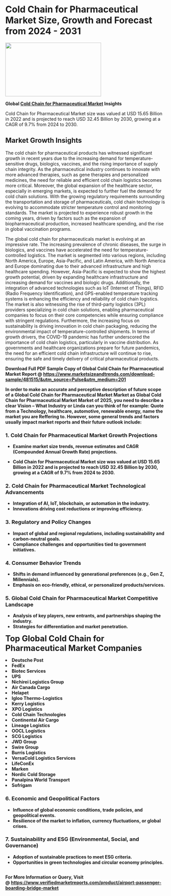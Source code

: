 <H1>Cold Chain for Pharmaceutical Market Size, Growth and Forecast from 2024 - 2031</H1><img class="aligncenter size-medium wp-image-584254" src="https://thirdeyenews.in/wp-content/uploads/2024/09/Global-Market-Research-300x168.jpeg" alt="" width="300" height="168" /><p><strong>Global&nbsp;<a href="https://www.marketsizeandtrends.com/download-sample/481515/&amp;utm_source=Pulse&amp;utm_medium=201">Cold Chain for Pharmaceutical Market</a> Insights</strong></p><p>Cold Chain for Pharmaceutical Market size was valued at USD 15.65 Billion in 2022 and is projected to reach USD 32.45 Billion by 2030, growing at a CAGR of 9.7% from 2024 to 2030.</p><p><h2>Market Growth Insights</h2> <p>The cold chain for pharmaceutical products has witnessed significant growth in recent years due to the increasing demand for temperature-sensitive drugs, biologics, vaccines, and the rising importance of supply chain integrity. As the pharmaceutical industry continues to innovate with more advanced therapies, such as gene therapies and personalized medicines, the need for reliable and efficient cold chain logistics becomes more critical. Moreover, the global expansion of the healthcare sector, especially in emerging markets, is expected to further fuel the demand for cold chain solutions. With the growing regulatory requirements surrounding the transportation and storage of pharmaceuticals, cold chain technology is evolving to accommodate stricter temperature control and monitoring standards. The market is projected to experience robust growth in the coming years, driven by factors such as the expansion of biopharmaceutical production, increased healthcare spending, and the rise in global vaccination programs.</p> <p><strong></strong></p> <p>The global cold chain for pharmaceuticals market is evolving at an impressive rate. The increasing prevalence of chronic diseases, the surge in biologics, and vaccines have accelerated the need for temperature-controlled logistics. The market is segmented into various regions, including North America, Europe, Asia-Pacific, and Latin America, with North America and Europe dominating due to their advanced infrastructure and high healthcare spending. However, Asia-Pacific is expected to show the highest growth potential, driven by expanding healthcare infrastructure and increasing demand for vaccines and biologic drugs. Additionally, the integration of advanced technologies such as IoT (Internet of Things), RFID (Radio Frequency Identification), and GPS-enabled temperature tracking systems is enhancing the efficiency and reliability of cold chain logistics. The market is also witnessing the rise of third-party logistics (3PL) providers specializing in cold chain solutions, enabling pharmaceutical companies to focus on their core competencies while ensuring compliance with stringent regulations. Furthermore, the increasing focus on sustainability is driving innovation in cold chain packaging, reducing the environmental impact of temperature-controlled shipments. In terms of growth drivers, the COVID-19 pandemic has further underscored the importance of cold chain logistics, particularly in vaccine distribution. As governments and healthcare organizations prepare for future pandemics, the need for an efficient cold chain infrastructure will continue to rise, ensuring the safe and timely delivery of critical pharmaceutical products. <p><strong></p><p><span class=""><strong>Download Full PDF Sample Copy of Global Cold Chain for Pharmaceutical Market Report</strong> @ <a href="https://www.marketsizeandtrends.com/download-sample/481515/&amp;utm_source=Pulse&amp;utm_medium=201" target="_blank">https://www.marketsizeandtrends.com/download-sample/481515/&amp;utm_source=Pulse&amp;utm_medium=201</a></span></p><p>In order to make an accurate and perceptive description of future scope of a Global&nbsp;Cold Chain for Pharmaceutical Market Market as Global&nbsp;Cold Chain for Pharmaceutical Market Market of 2025, you need to describe a clear Vision &ndash; What Industry or Linda can you think of for example: Quote from a Technology, healthcare, automotive, renewable energy, name the market you are Reffering to. However, some general trends and factors usually impact market reports and their future outlook include:</p><h3>1.&nbsp;<strong>Cold Chain for Pharmaceutical Market Growth Projections</strong></h3><ul><li>Examine market size trends, revenue estimates and CAGR (Compounded Annual Growth Rate) projections.</li><li><p>Cold Chain for Pharmaceutical Market size was valued at USD 15.65 Billion in 2022 and is projected to reach USD 32.45 Billion by 2030, growing at a CAGR of 9.7% from 2024 to 2030.</p></li></ul><h3>2.&nbsp;<strong>Cold Chain for Pharmaceutical Market Technological Advancements</strong></h3><ul><li>Integration of AI, IoT, blockchain, or automation in the industry.</li><li>Innovations driving cost reductions or improving efficiency.</li></ul><h3>3.&nbsp;<strong>Regulatory and Policy Changes</strong></h3><ul><li>Impact of global and regional regulations, including sustainability and carbon-neutral goals.</li><li>Compliance challenges and opportunities tied to government initiatives.</li></ul><h3>4.&nbsp;<strong>Consumer Behavior Trends</strong></h3><ul><li>Shifts in demand influenced by generational preferences (e.g., Gen Z, Millennials).</li><li>Emphasis on eco-friendly, ethical, or personalized products/services.</li></ul><h3>5.&nbsp;<strong>Global Cold Chain for Pharmaceutical Market Competitive Landscape</strong></h3><ul><li>Analysis of key players, new entrants, and partnerships shaping the industry.</li><li>Strategies for differentiation and market penetration.</li></ul><p data-pm-slice="1 1 []"><span style="color: inherit; font-family: inherit; font-size: 25px;">Top Global Cold Chain for Pharmaceutical Market Companies</span></p><div class="" data-test-id=""><p><li>Deutsche Post</li><li> FedEx</li><li> Biotec Services</li><li> UPS</li><li> Nichirei Logistics Group</li><li> Air Canada Cargo</li><li> Helapet</li><li> Igloo Thermo-Logistics</li><li> Kerry Logistics</li><li> XPO Logistics</li><li> Cold Chain Technologies</li><li> Continental Air Cargo</li><li> Lineage Logistics</li><li> OOCL Logistics</li><li> SCG Logistics</li><li> JWD Group</li><li> Swire Group</li><li> Burris Logistics</li><li> VersaCold Logistics Services</li><li> LifeConEx</li><li> Marken</li><li> Nordic Cold Storage</li><li> Panalpina World Transport</li><li> Sofrigam</li></p></div><h3>6.&nbsp;<strong>Economic and Geopolitical Factors</strong></h3><ul><li>Influence of global economic conditions, trade policies, and geopolitical events.</li><li>Resilience of the market to inflation, currency fluctuations, or global crises.</li></ul><h3>7.&nbsp;<strong>Sustainability and ESG (Environmental, Social, and Governance)</strong></h3><ul><li>Adoption of sustainable practices to meet ESG criteria.</li><li>Opportunities in green technologies and circular economy principles.</li></ul><h2><strong style="font-size: 14px;">For More Information or Query, Visit @&nbsp;</strong><a style="background-color: #ffffff; font-size: 14px;" href="https://www.marketsizeandtrends.com/report/cold-chain-for-pharmaceutical-market/" target="_blank">https://www.verifiedmarketreports.com/product/airport-passenger-boarding-bridge-market</a></h2>
